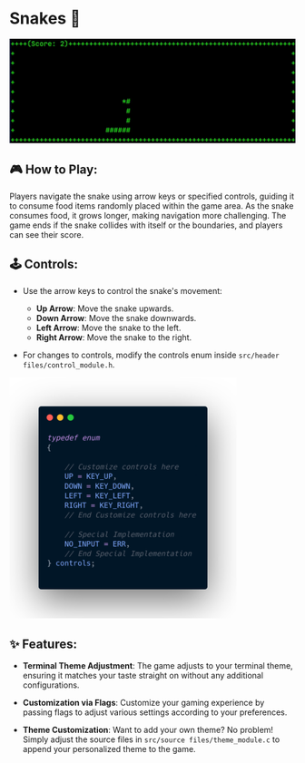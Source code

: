 # Snakes 🐍

![snakes logo](logo.gif)

## 🎮 How to Play:

Players navigate the snake using arrow keys or specified controls, guiding it to consume food items randomly placed within the game area. As the snake consumes food, it grows longer, making navigation more challenging. The game ends if the snake collides with itself or the boundaries, and players can see their score.

## 🕹️ Controls:

- Use the arrow keys to control the snake's movement:
  - **Up Arrow**: Move the snake upwards.
  - **Down Arrow**: Move the snake downwards.
  - **Left Arrow**: Move the snake to the left.
  - **Right Arrow**: Move the snake to the right.
  
- For changes to controls, modify the controls enum inside `src/header files/control_module.h`.

<img src="controls.png" alt="control customization code" width="400"/>

## ✨ Features:

- **Terminal Theme Adjustment**: The game adjusts to your terminal theme, ensuring it matches your taste straight on without any additional configurations.

- **Customization via Flags**: Customize your gaming experience by passing flags to adjust various settings according to your preferences.

- **Theme Customization**: Want to add your own theme? No problem! Simply adjust the source files in `src/source files/theme_module.c` to append your personalized theme to the game.

